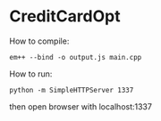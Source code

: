 # CreditCardOpt

How to compile:
```
em++ --bind -o output.js main.cpp
```

How to run:
```
python -m SimpleHTTPServer 1337
```

then open browser with localhost:1337

